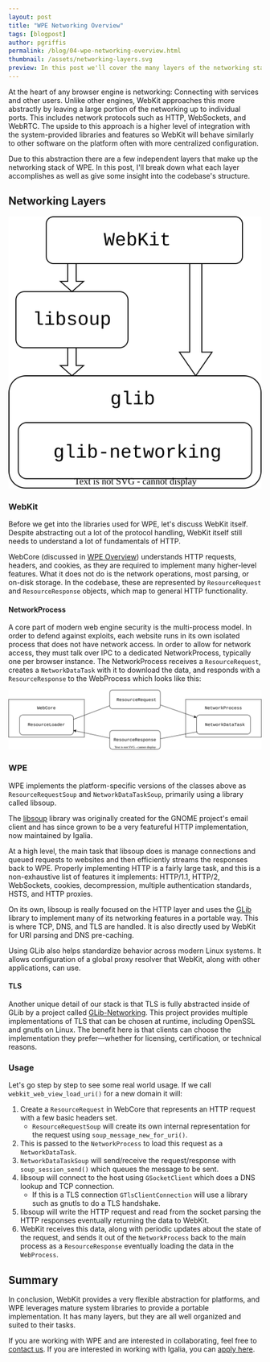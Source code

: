 ```yaml
---
layout: post
title: "WPE Networking Overview"
tags: [blogpost]
author: pgriffis
permalink: /blog/04-wpe-networking-overview.html
thumbnail: /assets/networking-layers.svg
preview: In this post we'll cover the many layers of the networking stack that WPE uses including libsoup and glib.
---
```


At the heart of any browser engine is networking: Connecting with services and other users.  Unlike other engines, WebKit approaches this more abstractly by leaving a large portion of the networking up to individual ports. This includes network protocols such as HTTP, WebSockets, and WebRTC. The upside to this approach is a higher level of integration with the system-provided libraries and features so WebKit will behave similarly to other software on the platform often with more centralized configuration.

Due to this abstraction there are a few independent layers that make up the networking stack of WPE. In this post, I'll break down what each layer accomplishes as well as give some insight into the codebase's structure.

## Networking Layers

<div align="center">
    <img alt="WebKit Network Layers" src="/assets/networking-layers.svg">
</div>

### WebKit

Before we get into the libraries used for WPE, let's discuss WebKit itself. Despite abstracting out a lot of the protocol handling, WebKit itself still needs to understand a lot of fundamentals of HTTP.

WebCore (discussed in [WPE Overview](/blog/02-overview-of-wpe.html)) understands HTTP requests, headers, and cookies, as they are required to implement many higher-level features. What it does not do is the network operations, most parsing, or on-disk storage. In the codebase, these are represented by `ResourceRequest` and `ResourceResponse` objects, which map to general HTTP functionality.

#### NetworkProcess

A core part of modern web engine security is the multi-process model.  In order to defend against exploits, each website runs in its own isolated process that does not have network access. In order to allow for network access, they must talk over IPC to a dedicated NetworkProcess, typically one per browser instance. The NetworkProcess receives a `ResourceRequest`, creates a `NetworkDataTask` with it to download the data, and responds with a `ResourceResponse` to the WebProcess which looks like this:

<div align="center">
    <img alt="WebKit Network Flowchart" src="/assets/networking-flow.svg">
</div>

### WPE

WPE implements the platform-specific versions of the classes above as `ResourceRequestSoup` and `NetworkDataTaskSoup`, primarily using a library called libsoup.

The [libsoup](https://libsoup.org) library was originally created for the GNOME project's email client and has since grown to be a very featureful HTTP implementation, now maintained by Igalia.

At a high level, the main task that libsoup does is manage connections and queued requests to websites and then efficiently streams the responses back to WPE. Properly implementing HTTP is a fairly large task, and this is a non-exhaustive list of features it implements: HTTP/1.1, HTTP/2, WebSockets, cookies, decompression, multiple authentication standards, HSTS, and HTTP proxies.

On its own, libsoup is really focused on the HTTP layer and uses the [GLib](https://gitlab.gnome.org/GNOME/glib) library to implement many of its networking features in a portable way. This is where TCP, DNS, and TLS are handled. It is also directly used by WebKit for URI parsing and DNS pre-caching.

Using GLib also helps standardize behavior across modern Linux systems. It allows configuration of a global proxy resolver that WebKit, along with other applications, can use.

#### TLS

Another unique detail of our stack is that TLS is fully abstracted inside of GLib by a project called [GLib-Networking](https://gitlab.gnome.org/GNOME/glib-networking). This project provides multiple implementations of TLS that can be chosen at runtime, including OpenSSL and gnutls on Linux. The benefit here is that clients can choose the implementation they prefer—whether for licensing, certification, or technical reasons.

### Usage

Let's go step by step to see some real world usage. If we call `webkit_web_view_load_uri()` for a new domain it will:

1. Create a `ResourceRequest` in WebCore that represents an HTTP request with a few basic headers set.
    - `ResourceRequestSoup` will create its own internal representation for the request using `soup_message_new_for_uri()`.
2. This is passed to the `NetworkProcess` to load this request as a `NetworkDataTask`.
3. `NetworkDataTaskSoup` will send/receive the request/response with `soup_session_send()` which queues the message to be sent.
4. libsoup will connect to the host using `GSocketClient` which does a DNS lookup and TCP connection.
    - If this is a TLS connection `GTlsClientConnection` will use a library such as gnutls to do a TLS handshake.
5. libsoup will write the HTTP request and read from the socket parsing the HTTP responses eventually returning the data to WebKit.
6. WebKit receives this data, along with periodic updates about the state of the request, and sends it out of the `NetworkProcess` back to the main process as a `ResourceResponse` eventually loading the data in the `WebProcess`.

## Summary

In conclusion, WebKit provides a very flexible abstraction for platforms, and WPE leverages mature system libraries to provide a portable implementation. It has many layers, but they are all well organized and suited to their tasks.

If you are working with WPE and are interested in collaborating, feel free to [contact us](https://www.igalia.com/contact/). If you are interested in working with Igalia, you can [apply here](https://www.igalia.com/jobs/browsers_webkit_position).
